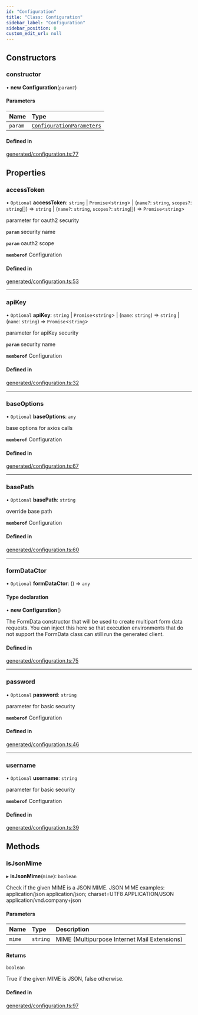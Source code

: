 ```yaml
---
id: "Configuration"
title: "Class: Configuration"
sidebar_label: "Configuration"
sidebar_position: 0
custom_edit_url: null
---
```


## Constructors

### constructor

• **new Configuration**(`param?`)

#### Parameters

| Name | Type |
| :------ | :------ |
| `param` | [`ConfigurationParameters`](../interfaces/ConfigurationParameters.md) |

#### Defined in

[generated/configuration.ts:77](https://github.com/refinery-labs/lunasec-monorepo/blob/caaad15/js/sdks/packages/tokenizer-sdk/src/generated/configuration.ts#L77)

## Properties

### accessToken

• `Optional` **accessToken**: `string` \| `Promise`<`string`\> \| (`name?`: `string`, `scopes?`: `string`[]) => `string` \| (`name?`: `string`, `scopes?`: `string`[]) => `Promise`<`string`\>

parameter for oauth2 security

**`param`** security name

**`param`** oauth2 scope

**`memberof`** Configuration

#### Defined in

[generated/configuration.ts:53](https://github.com/refinery-labs/lunasec-monorepo/blob/caaad15/js/sdks/packages/tokenizer-sdk/src/generated/configuration.ts#L53)

___

### apiKey

• `Optional` **apiKey**: `string` \| `Promise`<`string`\> \| (`name`: `string`) => `string` \| (`name`: `string`) => `Promise`<`string`\>

parameter for apiKey security

**`param`** security name

**`memberof`** Configuration

#### Defined in

[generated/configuration.ts:32](https://github.com/refinery-labs/lunasec-monorepo/blob/caaad15/js/sdks/packages/tokenizer-sdk/src/generated/configuration.ts#L32)

___

### baseOptions

• `Optional` **baseOptions**: `any`

base options for axios calls

**`memberof`** Configuration

#### Defined in

[generated/configuration.ts:67](https://github.com/refinery-labs/lunasec-monorepo/blob/caaad15/js/sdks/packages/tokenizer-sdk/src/generated/configuration.ts#L67)

___

### basePath

• `Optional` **basePath**: `string`

override base path

**`memberof`** Configuration

#### Defined in

[generated/configuration.ts:60](https://github.com/refinery-labs/lunasec-monorepo/blob/caaad15/js/sdks/packages/tokenizer-sdk/src/generated/configuration.ts#L60)

___

### formDataCtor

• `Optional` **formDataCtor**: () => `any`

#### Type declaration

• **new Configuration**()

The FormData constructor that will be used to create multipart form data
requests. You can inject this here so that execution environments that
do not support the FormData class can still run the generated client.

#### Defined in

[generated/configuration.ts:75](https://github.com/refinery-labs/lunasec-monorepo/blob/caaad15/js/sdks/packages/tokenizer-sdk/src/generated/configuration.ts#L75)

___

### password

• `Optional` **password**: `string`

parameter for basic security

**`memberof`** Configuration

#### Defined in

[generated/configuration.ts:46](https://github.com/refinery-labs/lunasec-monorepo/blob/caaad15/js/sdks/packages/tokenizer-sdk/src/generated/configuration.ts#L46)

___

### username

• `Optional` **username**: `string`

parameter for basic security

**`memberof`** Configuration

#### Defined in

[generated/configuration.ts:39](https://github.com/refinery-labs/lunasec-monorepo/blob/caaad15/js/sdks/packages/tokenizer-sdk/src/generated/configuration.ts#L39)

## Methods

### isJsonMime

▸ **isJsonMime**(`mime`): `boolean`

Check if the given MIME is a JSON MIME.
JSON MIME examples:
  application/json
  application/json; charset=UTF8
  APPLICATION/JSON
  application/vnd.company+json

#### Parameters

| Name | Type | Description |
| :------ | :------ | :------ |
| `mime` | `string` | MIME (Multipurpose Internet Mail Extensions) |

#### Returns

`boolean`

True if the given MIME is JSON, false otherwise.

#### Defined in

[generated/configuration.ts:97](https://github.com/refinery-labs/lunasec-monorepo/blob/caaad15/js/sdks/packages/tokenizer-sdk/src/generated/configuration.ts#L97)
